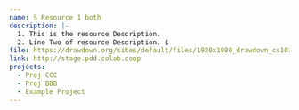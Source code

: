```yaml
---
name: S Resource 1 both
description: |-
  1. This is the resource Description.
  2. Line Two of resource Description. $
file: https://drawdown.org/sites/default/files/1920x1080_drawdown_cs101_poster01_0.jpg
link: http://stage.pdd.colab.coop
projects:
  - Proj CCC
  - Proj BBB
  - Example Project
---
```

